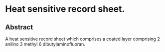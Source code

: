 # Heat sensitive record sheet.

## Abstract
A heat sensitive record sheet which comprises a coated layer comprising 2 anilino 3 methyl 6 dibutylaminofluoran.